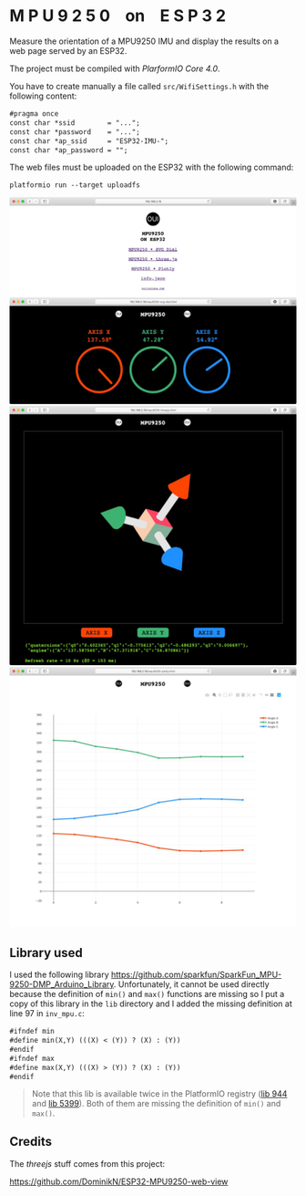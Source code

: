 
# M P U 9 2 5 0    on    E S P 3 2

Measure the orientation of a MPU9250 IMU and display the results on a web page served by an ESP32.

The project must be compiled with *PlarformIO Core 4.0*.

You have to create manually a file called `src/WifiSettings.h` with the following content:

    #pragma once
    const char *ssid        = "...";
    const char *password    = "...";
    const char *ap_ssid     = "ESP32-IMU-";
    const char *ap_password = "";

The web files must be uploaded on the ESP32 with the following command:

    platformio run --target uploadfs

<p align="center">
<img width=700px alt="MPU9250 on ESP32" src="doc/mpu9250-esp32-index.jpg" />
<img width=700px alt="MPU9250 on ESP32" src="doc/mpu9250-esp32-svg-dials.jpg" />
<img width=700px alt="MPU9250 on ESP32" src="doc/mpu9250-esp32-threejs.jpg" />
<img width=700px alt="MPU9250 on ESP32" src="doc/mpu9250-esp32-plotly.jpg" />
</p>


## Library used

I used the following library <https://github.com/sparkfun/SparkFun_MPU-9250-DMP_Arduino_Library>. Unfortunately, it cannot be used directly because the definition of `min()` and `max()` functions are missing so I put a copy of this library in the `lib` directory and I added the missing definition at line 97 in `inv_mpu.c`:

    #ifndef min
    #define min(X,Y) (((X) < (Y)) ? (X) : (Y))
    #endif
    #ifndef max
    #define max(X,Y) (((X) > (Y)) ? (X) : (Y))
    #endif

> Note that this lib is available twice in the PlatformIO registry ([lib 944](https://platformio.org/lib/show/944/SparkFun%20MPU-9250%20Digital%20Motion%20Processing%20(DMP)) and [lib 5399](https://platformio.org/lib/show/5399/SparkFun%20MPU-9250%20Digital%20Motion%20Processing%20(DMP))). Both of them are missing the definition of `min()` and `max()`.


## Credits

The *threejs* stuff comes from this project:

<https://github.com/DominikN/ESP32-MPU9250-web-view>

